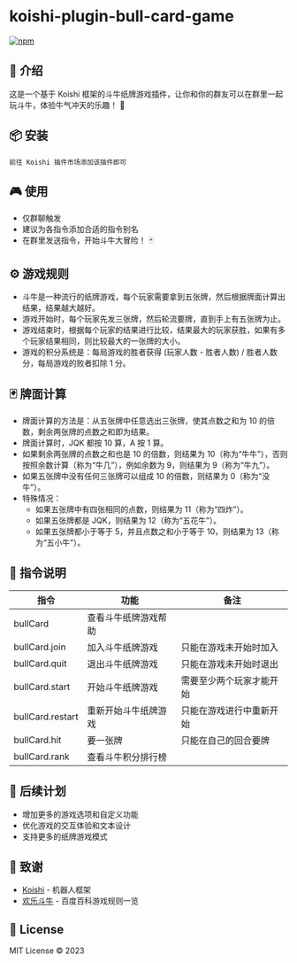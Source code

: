 # koishi-plugin-bull-card-game

[![npm](https://img.shields.io/npm/v/koishi-plugin-bull-card-game?style=flat-square)](https://www.npmjs.com/package/koishi-plugin-bull-card-game)

## 🎈 介绍

这是一个基于 Koishi 框架的斗牛纸牌游戏插件，让你和你的群友可以在群里一起玩斗牛，体验牛气冲天的乐趣！ 🐂

## 📦 安装

```
前往 Koishi 插件市场添加该插件即可
```

## 🎮 使用

- 仅群聊触发
- 建议为各指令添加合适的指令别名
- 在群里发送指令，开始斗牛大冒险！ 🃏

## ⚙️ 游戏规则

- 斗牛是一种流行的纸牌游戏，每个玩家需要拿到五张牌，然后根据牌面计算出结果，结果越大越好。
- 游戏开始时，每个玩家先发三张牌，然后轮流要牌，直到手上有五张牌为止。
- 游戏结束时，根据每个玩家的结果进行比较，结果最大的玩家获胜，如果有多个玩家结果相同，则比较最大的一张牌的大小。
- 游戏的积分系统是：每局游戏的胜者获得 (玩家人数 - 胜者人数) / 胜者人数 分，每局游戏的败者扣除 1 分。

## 🃏 牌面计算

- 牌面计算的方法是：从五张牌中任意选出三张牌，使其点数之和为 10 的倍数，剩余两张牌的点数之和即为结果。
- 牌面计算时，JQK 都按 10 算，A 按 1 算。
- 如果剩余两张牌的点数之和也是 10 的倍数，则结果为 10（称为“牛牛”），否则按照余数计算（称为“牛几”），例如余数为 9，则结果为 9（称为“牛九”）。
- 如果五张牌中没有任何三张牌可以组成 10 的倍数，则结果为 0（称为“没牛”）。
- 特殊情况：
  - 如果五张牌中有四张相同的点数，则结果为 11（称为“四炸”）。
  - 如果五张牌都是 JQK，则结果为 12（称为“五花牛”）。
  - 如果五张牌都小于等于 5，并且点数之和小于等于 10，则结果为 13（称为“五小牛”）。

## 📝 指令说明

| 指令 | 功能 | 备注 |
| --- | --- | --- |
| bullCard | 查看斗牛纸牌游戏帮助 | |
| bullCard.join | 加入斗牛纸牌游戏 | 只能在游戏未开始时加入 |
| bullCard.quit | 退出斗牛纸牌游戏 | 只能在游戏未开始时退出 |
| bullCard.start | 开始斗牛纸牌游戏 | 需要至少两个玩家才能开始 |
| bullCard.restart | 重新开始斗牛纸牌游戏 | 只能在游戏进行中重新开始 |
| bullCard.hit | 要一张牌 | 只能在自己的回合要牌 |
| bullCard.rank | 查看斗牛积分排行榜 | |

## 🌠 后续计划

- 增加更多的游戏选项和自定义功能
- 优化游戏的交互体验和文本设计
- 支持更多的纸牌游戏模式

## 🙏 致谢

* [Koishi](https://koishi.chat/) - 机器人框架
* [欢乐斗牛](https://baike.baidu.com/item/%E6%AC%A2%E4%B9%90%E6%96%97%E7%89%9B/7961223) - 百度百科游戏规则一览

## 📄 License

MIT License © 2023